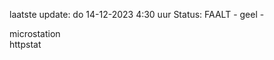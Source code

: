 laatste update: 
do 14-12-2023  4:30   uur 
Status: FAALT - geel - 
<div class="service R">microstation</div><div class="service G">httpstat</div>